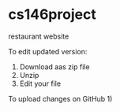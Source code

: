 # cs146project
restaurant website


To edit updated version:
1) Download aas zip file
2) Unzip
3) Edit your file

To upload changes on GitHub
1) 
